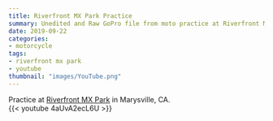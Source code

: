 ```yaml
---
title: Riverfront MX Park Practice
summary: Unedited and Raw GoPro file from moto practice at Riverfront MX Park.
date: 2019-09-22
categories:
- motorcycle
tags:
- riverfront mx park
- youtube
thumbnail: "images/YouTube.png"
---
```


Practice at [Riverfront MX Park](http://riverfrontmxpark.com) in Marysville, CA.  
{{< youtube 4aUvA2ecL6U >}}

